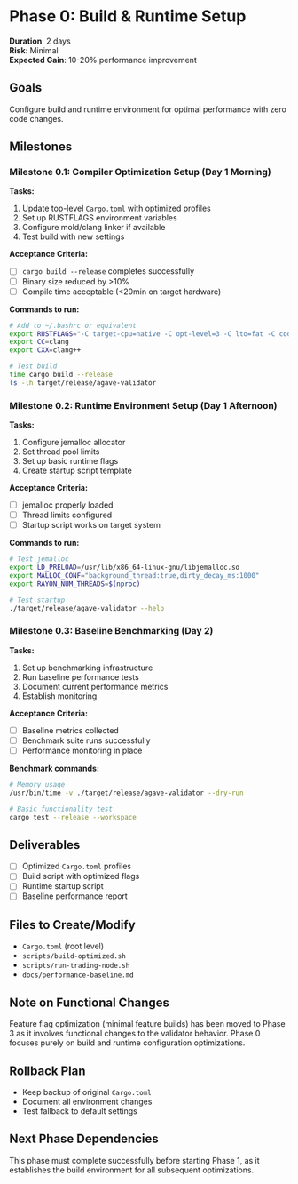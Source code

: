 # Phase 0: Build & Runtime Setup

**Duration**: 2 days  
**Risk**: Minimal  
**Expected Gain**: 10-20% performance improvement

## Goals
Configure build and runtime environment for optimal performance with zero code changes.

## Milestones

### Milestone 0.1: Compiler Optimization Setup (Day 1 Morning)
**Tasks:**
1. Update top-level `Cargo.toml` with optimized profiles
2. Set up RUSTFLAGS environment variables
3. Configure mold/clang linker if available
4. Test build with new settings

**Acceptance Criteria:**
- [ ] `cargo build --release` completes successfully
- [ ] Binary size reduced by >10%
- [ ] Compile time acceptable (<20min on target hardware)

**Commands to run:**
```bash
# Add to ~/.bashrc or equivalent
export RUSTFLAGS="-C target-cpu=native -C opt-level=3 -C lto=fat -C codegen-units=1"
export CC=clang
export CXX=clang++

# Test build
time cargo build --release
ls -lh target/release/agave-validator
```

### Milestone 0.2: Runtime Environment Setup (Day 1 Afternoon)
**Tasks:**
1. Configure jemalloc allocator
2. Set thread pool limits
3. Set up basic runtime flags
4. Create startup script template

**Acceptance Criteria:**
- [ ] jemalloc properly loaded
- [ ] Thread limits configured
- [ ] Startup script works on target system

**Commands to run:**
```bash
# Test jemalloc
export LD_PRELOAD=/usr/lib/x86_64-linux-gnu/libjemalloc.so
export MALLOC_CONF="background_thread:true,dirty_decay_ms:1000"
export RAYON_NUM_THREADS=$(nproc)

# Test startup
./target/release/agave-validator --help
```

### Milestone 0.3: Baseline Benchmarking (Day 2)
**Tasks:**
1. Set up benchmarking infrastructure
2. Run baseline performance tests
3. Document current performance metrics
4. Establish monitoring

**Acceptance Criteria:**
- [ ] Baseline metrics collected
- [ ] Benchmark suite runs successfully
- [ ] Performance monitoring in place

**Benchmark commands:**
```bash
# Memory usage
/usr/bin/time -v ./target/release/agave-validator --dry-run

# Basic functionality test
cargo test --release --workspace
```

## Deliverables
- [ ] Optimized `Cargo.toml` profiles
- [ ] Build script with optimized flags
- [ ] Runtime startup script
- [ ] Baseline performance report

## Files to Create/Modify
- `Cargo.toml` (root level)
- `scripts/build-optimized.sh`
- `scripts/run-trading-node.sh`
- `docs/performance-baseline.md`

## Note on Functional Changes
Feature flag optimization (minimal feature builds) has been moved to Phase 3 as it involves functional changes to the validator behavior. Phase 0 focuses purely on build and runtime configuration optimizations.

## Rollback Plan
- Keep backup of original `Cargo.toml`
- Document all environment changes
- Test fallback to default settings

## Next Phase Dependencies
This phase must complete successfully before starting Phase 1, as it establishes the build environment for all subsequent optimizations.
